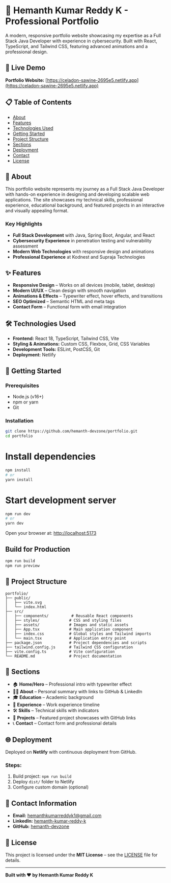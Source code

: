 # 🚀 Hemanth Kumar Reddy K - Professional Portfolio

A modern, responsive portfolio website showcasing my expertise as a Full Stack Java Developer with experience in cybersecurity. Built with React, TypeScript, and Tailwind CSS, featuring advanced animations and a professional design.

## 🌟 Live Demo

**Portfolio Website:** [https://celadon-sawine-2695e5.netlify.app](https://celadon-sawine-2695e5.netlify.app)

## 📋 Table of Contents

- [About](#about)
- [Features](#features)
- [Technologies Used](#technologies-used)
- [Getting Started](#getting-started)
- [Project Structure](#project-structure)
- [Sections](#sections)
- [Deployment](#deployment)
- [Contact](#contact-information)
- [License](#license)

## 🎯 About

This portfolio website represents my journey as a Full Stack Java Developer with hands-on experience in designing and developing scalable web applications. The site showcases my technical skills, professional experience, educational background, and featured projects in an interactive and visually appealing format.

### Key Highlights

- **Full Stack Development** with Java, Spring Boot, Angular, and React
- **Cybersecurity Experience** in penetration testing and vulnerability assessment
- **Modern Web Technologies** with responsive design and animations
- **Professional Experience** at Kodnest and Supraja Technologies

## ✨ Features

- **Responsive Design** – Works on all devices (mobile, tablet, desktop)
- **Modern UI/UX** – Clean design with smooth navigation
- **Animations & Effects** – Typewriter effect, hover effects, and transitions
- **SEO Optimized** – Semantic HTML and meta tags
- **Contact Form** – Functional form with email integration

## 🛠️ Technologies Used

- **Frontend:** React 18, TypeScript, Tailwind CSS, Vite
- **Styling & Animations:** Custom CSS, Flexbox, Grid, CSS Variables
- **Development Tools:** ESLint, PostCSS, Git
- **Deployment:** Netlify

## 🚀 Getting Started

### Prerequisites

- Node.js (v16+)
- npm or yarn
- Git

### Installation

```bash
git clone https://github.com/hemanth-devzone/portfolio.git
cd portfolio
```

# Install dependencies

```bash
npm install
# or
yarn install
```

# Start development server

```bash
npm run dev
# or
yarn dev
```

Open your browser at: [http://localhost:5173](http://localhost:5173)

## Build for Production

```bash
npm run build
npm run preview
```

## 📁 Project Structure

```
portfolio/
├── public/
│   ├── vite.svg
│   └── index.html
├── src/
│   ├── components/          # Reusable React components
│   ├── styles/             # CSS and styling files
│   ├── assets/             # Images and static assets
│   ├── App.tsx             # Main application component
│   ├── index.css           # Global styles and Tailwind imports
│   └── main.tsx            # Application entry point
├── package.json            # Project dependencies and scripts
├── tailwind.config.js      # Tailwind CSS configuration
├── vite.config.ts          # Vite configuration
└── README.md               # Project documentation
```

## 📄 Sections

- 🏠 **Home/Hero** – Professional intro with typewriter effect
- 👨‍💻 **About** – Personal summary with links to GitHub & LinkedIn
- 🎓 **Education** – Academic background
- 💼 **Experience** – Work experience timeline
- 🛠️ **Skills** – Technical skills with indicators
- 🚀 **Projects** – Featured project showcases with GitHub links
- 📞 **Contact** – Contact form and professional details

## 🌐 Deployment

Deployed on **Netlify** with continuous deployment from GitHub.

### Steps:

1. Build project: `npm run build`
2. Deploy `dist/` folder to Netlify
3. Configure custom domain (optional)

## 📧 Contact Information

- **Email:** [hemanthkumarreddyk1@gmail.com](mailto:hemanthkumarreddyk1@gmail.com)
- **LinkedIn:** [hemanth-kumar-reddy-k](https://www.linkedin.com/in/hemanth-kumar-reddy-k/)
- **GitHub:** [hemanth-devzone](https://github.com/hemanth-devzone)

## 📝 License

This project is licensed under the **MIT License** – see the [LICENSE](LICENSE) file for details.

---

**Built with ❤️ by Hemanth Kumar Reddy K**
